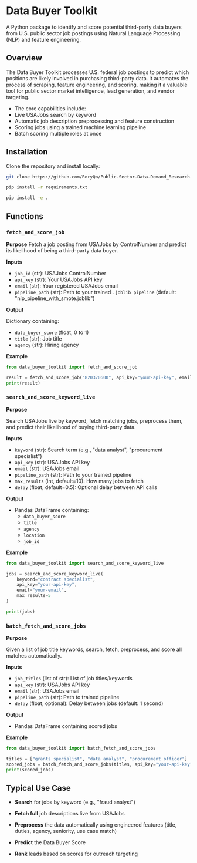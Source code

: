 # Data Buyer Toolkit

A Python package to identify and score potential third-party data buyers from U.S. public sector job postings using Natural Language Processing (NLP) and feature engineering.

## Overview

The Data Buyer Toolkit processes U.S. federal job postings to predict which positions are likely involved in purchasing third-party data.
It automates the process of scraping, feature engineering, and scoring, making it a valuable tool for public sector market intelligence, lead generation, and vendor targeting.

- The core capabilities include:
- Live USAJobs search by keyword
- Automatic job description preprocessing and feature construction
- Scoring jobs using a trained machine learning pipeline
- Batch scoring multiple roles at once

## Installation

Clone the repository and install locally:

```bash
git clone https://github.com/RoryQo/Public-Sector-Data-Demand_Research-Framework-For-Market-Analysis-And-Classification.git

pip install -r requirements.txt

pip install -e .

```
## Functions

### `fetch_and_score_job`

**Purpose**
Fetch a job posting from USAJobs by ControlNumber and predict its likelihood of being a third-party data buyer.

**Inputs**

- `job_id` (str): USAJobs ControlNumber
- `api_key` (str): Your USAJobs API key
- `email` (str): Your registered USAJobs email
- `pipeline_path` (str): Path to your trained `.joblib pipeline` (default: "nlp_pipeline_with_smote.joblib")

**Output**

Dictionary containing:

- `data_buyer_score` (float, 0 to 1)
- `title` (str): Job title
- `agency` (str): Hiring agency

**Example**

```python
from data_buyer_toolkit import fetch_and_score_job

result = fetch_and_score_job("820370600", api_key="your-api-key", email="your-email")
print(result)
```

### `search_and_score_keyword_live`

**Purpose**

Search USAJobs live by keyword, fetch matching jobs, preprocess them, and predict their likelihood of buying third-party data.

**Inputs**

- `keyword` (str): Search term (e.g., "data analyst", "procurement specialist")
- `api_key` (str): USAJobs API key
- `email` (str): USAJobs email
- `pipeline_path` (str): Path to your trained pipeline
- `max_results` (int, default=10): How many jobs to fetch
- `delay` (float, default=0.5): Optional delay between API calls

**Output**

- Pandas DataFrame containing:
  - `data_buyer_score`
  - `title`
  - `agency`
  - `location`
  - `job_id`

**Example**

```python
from data_buyer_toolkit import search_and_score_keyword_live

jobs = search_and_score_keyword_live(
    keyword="contract specialist",
    api_key="your-api-key",
    email="your-email",
    max_results=5
)

print(jobs)
```

### `batch_fetch_and_score_jobs`

**Purpose**

Given a list of job title keywords, search, fetch, preprocess, and score all matches automatically.

**Inputs**

- `job_titles` (list of str): List of job titles/keywords
- `api_key` (str): USAJobs API key
- `email` (str): USAJobs email
- `pipeline_path` (str): Path to trained pipeline
- `delay` (float, optional): Delay between jobs (default: 1 second)

**Output**

- Pandas DataFrame containing scored jobs

**Example**

```python
from data_buyer_toolkit import batch_fetch_and_score_jobs

titles = ["grants specialist", "data analyst", "procurement officer"]
scored_jobs = batch_fetch_and_score_jobs(titles, api_key="your-api-key", email="your-email")
print(scored_jobs)
```

## Typical Use Case

- **Search** for jobs by keyword (e.g., "fraud analyst")

- **Fetch full** job descriptions live from USAJobs

- **Preprocess** the data automatically using engineered features (title, duties, agency, seniority, use case match)

- **Predict** the Data Buyer Score

- **Rank** leads based on scores for outreach targeting



